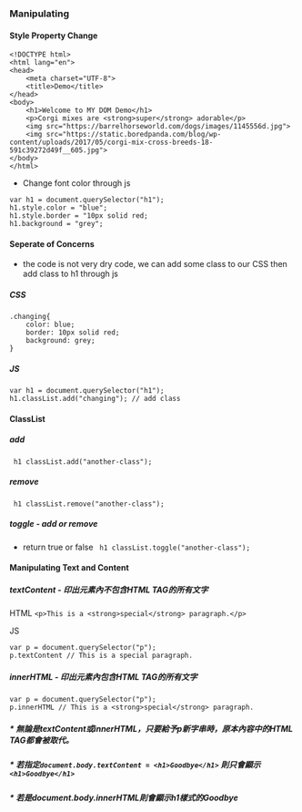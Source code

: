 ### Manipulating
#### Style Property Change
```
<!DOCTYPE html>
<html lang="en">
<head>
	<meta charset="UTF-8">
	<title>Demo</title>
</head>
<body>
	<h1>Welcome to MY DOM Demo</h1>
	<p>Corgi mixes are <strong>super</strong> adorable</p>
	<img src="https://barrelhorseworld.com/dogs/images/1145556d.jpg">
	<img src="https://static.boredpanda.com/blog/wp-content/uploads/2017/05/corgi-mix-cross-breeds-18-591c39272d49f__605.jpg">
</body>
</html>
```
* Change font color through js

```
var h1 = document.querySelector("h1");
h1.style.color = "blue";
h1.style.border = "10px solid red;
h1.background = "grey";
```

#### Seperate of Concerns
* the code is not very dry code, we can add some class to our CSS then add class to h1 through js

##### CSS
```
.changing{
    color: blue;
    border: 10px solid red;
    background: grey;
}
```
##### JS
```
var h1 = document.querySelector("h1");
h1.classList.add("changing"); // add class
```

#### ClassList 

##### add
``` h1 classList.add("another-class");```
##### remove
``` h1 classList.remove("another-class");```
##### toggle - add or remove
* return true or false 
``` h1 classList.toggle("another-class");```

#### Manipulating Text and Content

##### textContent - 印出元素內不包含HTML TAG的所有文字

HTML
```<p>This is a <strong>special</strong> paragraph.</p>```

JS
```
var p = document.querySelector("p");
p.textContent // This is a special paragraph.
```
##### innerHTML - 印出元素內包含HTML TAG的所有文字

```
var p = document.querySelector("p");
p.innerHTML // This is a <strong>special</strong> paragraph.
```

##### * 無論是textContent或innerHTML，只要給予p新字串時，原本內容中的HTML TAG都會被取代。

##### * 若指定```document.body.textContent = <h1>Goodbye</h1>``` 則只會顯示```<h1>Goodbye</h1>```
##### * 若是document.body.innerHTML則會顯示h1樣式的Goodbye
